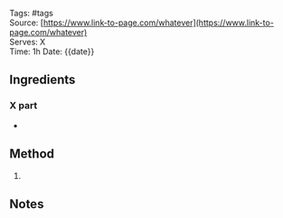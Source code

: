 <!---
The tags should include the course, type of dish and the main ingredients
There should be two spaces after each line to adhere to markdown newline rules, otherwise tags, source etc. will appear on the same line.
-->
Tags: #tags  
Source: [https://www.link-to-page.com/whatever](https://www.link-to-page.com/whatever)  
Serves: X  
Time: 1h
Date: {{date}}  


## Ingredients

### X part

-   

## Method

1.   

## Notes